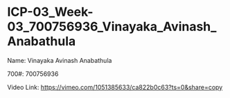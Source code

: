 # ICP-03_Week-03_700756936_Vinayaka_Avinash_Anabathula

Name: Vinayaka Avinash Anabathula

700#: 700756936

Video Link: https://vimeo.com/1051385633/ca822b0c63?ts=0&share=copy

